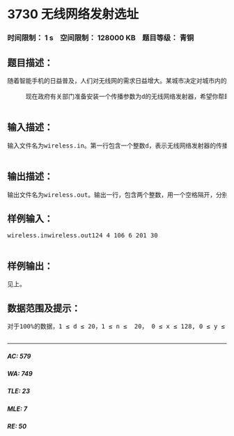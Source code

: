 # 3730 无线网络发射选址   
### 时间限制： 1 s&nbsp;&nbsp;&nbsp;&nbsp;空间限制： 128000 KB&nbsp;&nbsp;&nbsp;&nbsp;题目等级： 青铜  
## 题目描述：  

<pre>
随着智能手机的日益普及，人们对无线网的需求日益增大。某城市决定对城市内的公共场所覆盖无线网。假设该城市的布局为由严格平行的129条东西向街道和129条南北向街道所形成的网格状，并且相邻的平行街道之间的距离都是恒定值1。东西向街道从北到南依次编号为0,1,2…128,南北向街道从西到东依次编号为0,1,2…128。东西向街道和南北向街道相交形成路口，规定编号为x的南北向街道和编号为y的东西向街道形成的路口的坐标是（x, y）。 在 某 些 路 口 存 在 一 定 数 量 的 公 共 场 所 。由于政府财政问题，只能安装一个大型无线网络发射器。该无线网络发射器的传播范围是一个以该点为中心，边长为2*d的正方形。传播范围包括正方形边界。例如下图是一个d = 1的无线网络发射器的覆盖范围示意图。  
  
     现在政府有关部门准备安装一个传播参数为d的无线网络发射器，希望你帮助他们在城市内找出合适的安装地点，使得覆盖的公共场所最多。  

</pre>
  
  
## 输入描述：  

<pre>
输入文件名为wireless.in。第一行包含一个整数d，表示无线网络发射器的传播距离。第二行包含一个整数n，表示有公共场所的路口数目。接下来n行，每行给出三个整数x, y, k,  中间用一个空格隔开，分别代表路口的坐标(x, y)以及该路口公共场所的数量。同一坐标只会给出一次。   

</pre>
  
  
## 输出描述：  

<pre>
输出文件名为wireless.out。输出一行，包含两个整数，用一个空格隔开，分别表示能覆盖最多公共场所的安装地点方案数，以及能覆盖的最多公共场所的数量。
</pre>
  
  
## 样例输入：  

<pre>
wireless.inwireless.out124 4 106 6 201 30  

</pre>
  
  
## 样例输出：  

<pre>
见上。
</pre>
  
  
## 数据范围及提示：  

<pre>
对于100%的数据，1 ≤ d ≤ 20，1 ≤ n ≤  20， 0 ≤ x ≤ 128, 0 ≤ y ≤  128, 0 < k ≤ 1,000,000。  

</pre>
  
  
***  

##### AC: 579  
##### WA: 749  
##### TLE: 23  
##### MLE: 7  
##### RE: 50  
